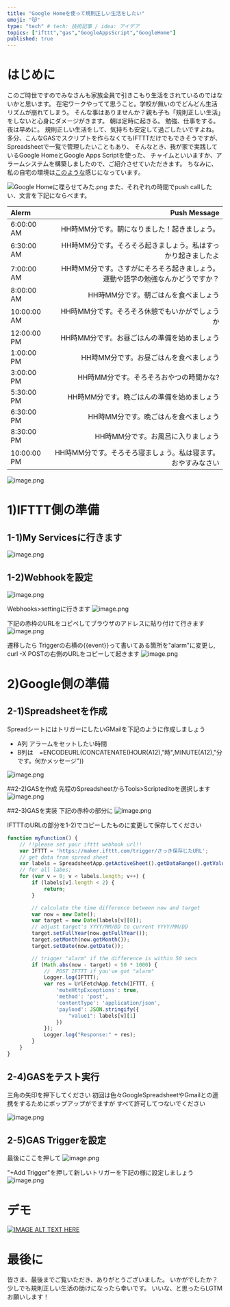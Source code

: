 ```yaml
---
title: "Google Homeを使って規則正しい生活をしたい"
emoji: "😽"
type: "tech" # tech: 技術記事 / idea: アイデア
topics: ["ifttt","gas","GoogleAppsScript","GoogleHome"]
published: true
---
```


# はじめに
このご時世ですのでみなさんも家族全員で引きこもり生活をされているのではないかと思います。
在宅ワークやってて思うこと。学校が無いのでどんどん生活リズムが崩れてしまう。
そんな事はありませんか？親も子も「規則正しい生活」をしないと心身にダメージがきます。
朝は定時に起きる。
勉強、仕事をする。
夜は早めに。
規則正しい生活をして、気持ちも安定して過ごしたいですよね。
多分、こんなGASでスクリプトを作らなくてもIFTTTだけでもできそうですが、
Spreadsheetで一覧で管理したいこともあり、
そんなとき、我が家で実践しているGoogle HomeとGoogle Apps Scriptを使った、
チャイムといいますか、アラームシステムを構築しましたので、ご紹介させていただきます。
ちなみに、私の自宅の環境は[このような](https://qiita.com/freddiefujiwara/items/4f340c32c86312705c94)感じになっています。

![Google Homeに喋らせてみた.png](https://qiita-image-store.s3.amazonaws.com/0/1817/ba4fc8cb-8955-54d1-0ae6-7c7b090e034d.png)
また、それぞれの時間でpush callしたい、文言を下記にならべます。


| Alerm            |      Push Message                                    | 
|:-----------------|------------------------------------------------------:|
|6:00:00 AM        |HH時MM分です。朝になりました！起きましょう。| 
|6:30:00 AM        |HH時MM分です。そろそろ起きましょう。私はすっかり起きましたよ| 
|7:00:00 AM        |HH時MM分です。さすがにそろそろ起きましょう。運動や語学の勉強なんかどうですか？| 
|8:00:00 AM        |HH時MM分です。朝ごはんを食べましょう| 
|10:00:00 AM       |HH時MM分です。そろそろ休憩でもいかがでしょうか| 
|12:00:00 PM       |HH時MM分です。お昼ごはんの準備を始めましょう| 
|1:00:00 PM        |HH時MM分です。お昼ごはんを食べましょう| 
|3:00:00 PM        |HH時MM分です。そろそろおやつの時間かな?| 
|5:30:00 PM        |HH時MM分です。晩ごはんの準備を始めましょう| 
|6:30:00 PM        |HH時MM分です。晩ごはんを食べましょう| 
|8:30:00 PM        |HH時MM分です。お風呂に入りましょう| 
|10:00:00 PM       |HH時MM分です。そろそろ寝ましょう。私は寝ます。おやすみなさい| 

![image.png](https://qiita-image-store.s3.ap-northeast-1.amazonaws.com/0/1817/c89208eb-ed63-2f57-54df-bfba6f9e38ab.png)



# 1)IFTTT側の準備
## 1-1)My Servicesに行きます
![image.png](https://qiita-image-store.s3.ap-northeast-1.amazonaws.com/0/1817/b99a07cf-2726-cfa9-ab90-b3301acde053.png)

## 1-2)Webhookを設定
![image.png](https://qiita-image-store.s3.ap-northeast-1.amazonaws.com/0/1817/c1c93b18-c17a-92ff-7b78-9156dafd4d6d.png)

Webhooks>settingに行きます
![image.png](https://qiita-image-store.s3.ap-northeast-1.amazonaws.com/0/1817/9f72c424-576f-9333-95fd-872651f08d20.png)

下記の赤枠のURLをコピペしてブラウザのアドレスに貼り付けて行きます
![image.png](https://qiita-image-store.s3.ap-northeast-1.amazonaws.com/0/1817/a50e3443-04a4-6949-0946-d619c4509b26.png)

遷移したら Triggerの右横の{{event}}って書いてある箇所を"alarm"に変更し,
curl -X POSTの右側のURLをコピーして起きます
![image.png](https://qiita-image-store.s3.ap-northeast-1.amazonaws.com/0/1817/94bd09be-275b-2d30-51d4-172d6f07e9e5.png)

# 2)Google側の準備
## 2-1)Spreadsheetを作成
SpreadシートにはトリガーにしたいGMailを下記のように作成しましょう

- A列 アラームをセットしたい時間
- B列は　=ENCODEURL(CONCATENATE(HOUR(A12),"時",MINUTE(A12),"分です。何かメッセージ"))

![image.png](https://qiita-image-store.s3.ap-northeast-1.amazonaws.com/0/1817/98101e39-031a-8329-f71b-2d9325b2daf5.png)


##2-2)GASを作成
先程のSpreadsheetからTools>Scripteditoを選択します
![image.png](https://qiita-image-store.s3.ap-northeast-1.amazonaws.com/0/1817/5da4a118-d6f7-6751-fa94-1c0b1ccb4be4.png)

##2-3)GASを実装
下記の赤枠の部分に
![image.png](https://qiita-image-store.s3.ap-northeast-1.amazonaws.com/0/1817/55e243fb-4160-56a0-e69f-74d2f9d1a523.png)

IFTTTのURLの部分を1-2)でコピーしたものに変更して保存してください

```JavaScript
function myFunction() {
	// !!please set your ifttt webhook url!!
	var IFTTT = 'https://maker.ifttt.com/trigger/さっき保存じたURL';
	// get data from spread sheet
	var labels = SpreadsheetApp.getActiveSheet().getDataRange().getValues();
	// for all labes;
	for (var v = 0; v < labels.length; v++) {
		if (labels[v].length < 2) {
			return;
		}

		// calculate the time difference between now and target
		var now = new Date();
		var target = new Date(labels[v][0]);
		// adjust target's YYYY/MM/DD to current YYYY/MM/DD
		target.setFullYear(now.getFullYear());
		target.setMonth(now.getMonth());
		target.setDate(now.getDate());

		// trigger "alarm" if the difference is within 50 secs
		if (Math.abs(now - target) < 50 * 1000) {
			//  POST IFTTT if you've got "alarm"
			Logger.log(IFTTT);
			var res = UrlFetchApp.fetch(IFTTT, {
				'muteHttpExceptions': true,
				'method': 'post',
				'contentType': 'application/json',
				'payload': JSON.stringify({
					"value1": labels[v][1]
				})
			});
			Logger.log("Response:" + res);
		}
	}
}
```
## 2-4)GASをテスト実行
三角の矢印を押下してください
初回は色々GoogleSpreadsheetやGmailとの連携をするためにポップアップがでますが
すべて許可してつないでください

![image.png](https://qiita-image-store.s3.ap-northeast-1.amazonaws.com/0/1817/bd1700f7-8d41-b970-d3d7-3f52b0076c8b.png)


## 2-5)GAS Triggerを設定
最後にここを押して
![image.png](https://qiita-image-store.s3.ap-northeast-1.amazonaws.com/0/1817/466a1cb8-3783-f9e8-5efe-1d1b6c2a006f.png)

"+Add Trigger"を押して新しいトリガーを下記の様に設定しましょう
![image.png](https://qiita-image-store.s3.ap-northeast-1.amazonaws.com/0/1817/0e18fdad-bdef-70b1-092a-ea1d3dc5ba49.png)

# デモ
[![IMAGE ALT TEXT HERE](http://img.youtube.com/vi/W7x76ws5jV8/0.jpg)](http://www.youtube.com/watch?v=W7x76ws5jV8)

# 最後に
皆さま、最後までご覧いただき、ありがとうございました。
いかがでしたか？
少しでも規則正しい生活の助けになったら幸いです。
いいな、と思ったらLGTMお願いします！
